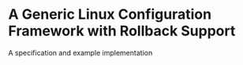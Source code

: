 # A Generic Linux Configuration Framework with Rollback Support

A specification and example implementation
